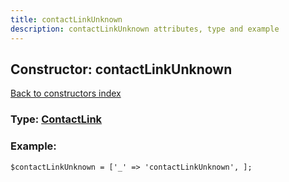 ```yaml
---
title: contactLinkUnknown
description: contactLinkUnknown attributes, type and example
---
```

## Constructor: contactLinkUnknown  
[Back to constructors index](index.md)






### Type: [ContactLink](../types/ContactLink.md)


### Example:

```
$contactLinkUnknown = ['_' => 'contactLinkUnknown', ];
```  

